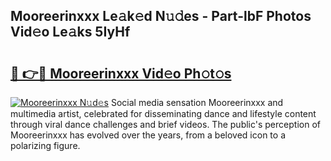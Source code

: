 ## Mooreerinxxx Le𝚊k𝚎d N𝚞𝚍es - Part-lbF Photos Vid𝚎o Le𝚊ks 5IyHf

# <h2><a href="http://fbcm2pr.evod.top/?m=Mooreerinxxx">🔗 👉🔴 Mooreerinxxx Vid𝚎o Ph𝚘t𝚘s</a></h2>

[![Mooreerinxxx N𝚞d𝚎s](https://i.imgur.com/8V9OHl7.gif)](http://fbcm2pr.evod.top/?m=Mooreerinxxx)
Social media sensation Mooreerinxxx and multimedia artist, celebrated for disseminating dance and lifestyle content through viral dance challenges and brief videos. The public's perception of Mooreerinxxx has evolved over the years, from a beloved icon to a polarizing figure. 
